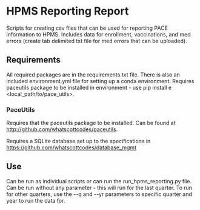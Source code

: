 # HPMS Reporting Report

Scripts for creating csv files that can be used for reporting PACE information to HPMS. Includes data for enrollment, vaccinations, and med errors (create tab delimited txt file for med errors that can be uploaded).

## Requirements

All required packages are in the requirements.txt file. There is also an included environment.yml file for setting up a conda environment. Requires paceutils package to be installed in environment - use pip install e <local_path/to/pace_utils>.

### PaceUtils

Requires that the paceutils package to be installed. Can be found at http://github.com/whatscottcodes/paceutils.

Requires a SQLite database set up to the specifications in https://github.com/whatscottcodes/database_mgmt

## Use

Can be run as individual scripts or can run the run_hpms_reporting.py file. Can be run without any parameter - this will run for the last quarter. To run for other quarters, use the --q and --yr parameters to specific quarter and year to run the data for.

